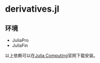 ﻿# derivatives.jl
 
 ## 环境
 
 * JuliaPro
 * JuliaFin

以上依赖可以在[Julia Computing](https://juliacomputing.com/products/)官网下载安装。
